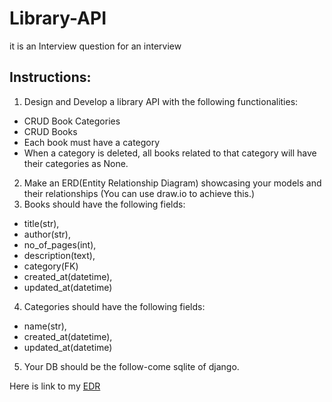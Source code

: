 # Library-API
it is an Interview question for an interview 

## Instructions:
1. Design and Develop a library API with the following functionalities:
- CRUD Book Categories
- CRUD Books
- Each book must have a category
- When a category is deleted, all books related to that category will have their categories as None.

2. Make an ERD(Entity Relationship Diagram) showcasing your models and their relationships (You can use draw.io to achieve this.)
3. Books should have the following fields:
- title(str),
- author(str),
- no_of_pages(int),
- description(text),
- category(FK)
- created_at(datetime),
- updated_at(datetime)
  
4. Categories should have the following fields:
- name(str),
- created_at(datetime),
- updated_at(datetime)
5. Your DB should be the follow-come sqlite of django.


Here is link to my [EDR](https://drive.google.com/file/d/1eUd-4KeRmmKW8DQ7qFEz_3I2-tdhjMn0/view?usp=drive_link)
